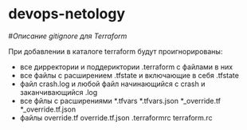 # devops-netology
#_Описание gitignore для Terraform_

При добавлении в каталоге terraform будут проигнорированы:
- все дирректории и поддериктории .terraform с файлами в них
- все файлы с расширением .tfstate и включающие в себя .tfstate
- файл crash.log и любой файл начинающийся с crash и заканчивающийся .log
- все фйлы с расширениями *.tfvars *.tfvars.json *_override.tf *_override.tf.json
- файлы override.tf override.tf.json .terraformrc terraform.rc
